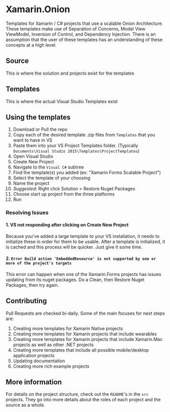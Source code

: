 # Xamarin.Onion
Templates for Xamarin / C# projects that use a scalable Onion Architecture. These templates make use of Separation of Concerns, Model View ViewModel, Inversion of Control, and Dependency Injection. There is an assumption that the user of these templates has an understanding of these concepts at a high level.

## Source
This is where the solution and projects exist for the templates

## Templates
This is where the actual Visual Studio Templates exist

## Using the templates

1. Download or Pull the repo
2. Copy each of the desired template .zip files from `Templates` that you want to have in VS
3. Paste them into your VS Project Templates folder. (Typically `Documents\Visual Studio 2015\Templates\ProjectTemplates`)
4. Open Visual Studio
5. Create New Project
6. Navigate to the `Visual C#` subtree
7. Find the template(s) you added (ex: "Xamarin Forms Scalable Project")
8. Select the template of your choosing
9. Name the project
10. *Suggested*: Right click Solution > Restore Nuget Packages
11. Choose start up project from the three platforms
12. Run

### Resolving Issues

#### 1. VS not responding after clicking on Create New Project
Because you've added a large template to your VS installation, it needs to initialize these in order for them to be usable. After a template is initialized, it is cached and this process will be quicker. Just give it some time.

#### 2. `Error Build action 'EmbeddedResource' is not supported by one or more of the project's targets`

This error can happen when one of the Xamarin.Forms projects has issues updating from its nuget packages. Do a Clean, then Restore Nuget Packages, then try again.

## Contributing
Pull Requests are checked bi-daily. Some of the main focuses for next steps are:

1. Creating more templates for Xamarin Native projects
2. Creating more templates for Xamarin projects that include wearables
3. Creating more templates for Xamarin projects that include Xamarin.Mac projects as well as other .NET projects
4. Creating more templates that include all possible mobile/desktop application projects
5. Updating documentation
6. Creating more rich example projects

## More information
For details on the project structure, check out the `README`'s in the `src` projects. They go into more details about the roles of each project and the source as a whole.


